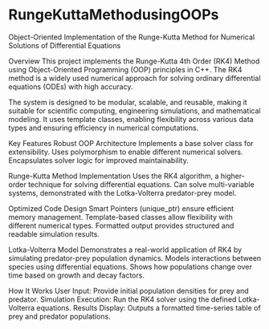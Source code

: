 # RungeKuttaMethodusingOOPs
Object-Oriented Implementation of the Runge-Kutta Method for Numerical Solutions of Differential Equations

Overview
This project implements the Runge-Kutta 4th Order (RK4) Method using Object-Oriented Programming (OOP) principles in C++. The RK4 method is a widely used numerical approach for solving ordinary differential equations (ODEs) with high accuracy.

The system is designed to be modular, scalable, and reusable, making it suitable for scientific computing, engineering simulations, and mathematical modeling. It uses template classes, enabling flexibility across various data types and ensuring efficiency in numerical computations.

Key Features
 Robust OOP Architecture
Implements a base solver class for extensibility.
Uses polymorphism to enable different numerical solvers.
Encapsulates solver logic for improved maintainability.

 Runge-Kutta Method Implementation
Uses the RK4 algorithm, a higher-order technique for solving differential equations.
Can solve multi-variable systems, demonstrated with the Lotka-Volterra predator-prey model.

 Optimized Code Design
Smart Pointers (unique_ptr) ensure efficient memory management.
Template-based classes allow flexibility with different numerical types.
Formatted output provides structured and readable simulation results.

Lotka-Volterra Model
Demonstrates a real-world application of RK4 by simulating predator-prey population dynamics.
Models interactions between species using differential equations.
Shows how populations change over time based on growth and decay factors.

How It Works
User Input: Provide initial population densities for prey and predator.
Simulation Execution: Run the RK4 solver using the defined Lotka-Volterra equations.
Results Display: Outputs a formatted time-series table of prey and predator populations.
